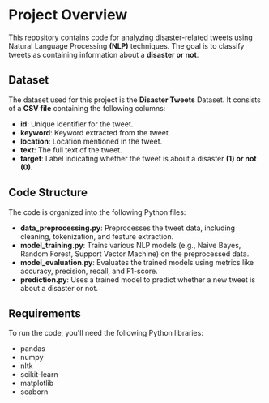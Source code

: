 # Project Overview
This repository contains code for analyzing disaster-related tweets using Natural Language Processing **(NLP)** techniques. The goal is to classify tweets as containing information about a **disaster or not**.

## Dataset
The dataset used for this project is the **Disaster Tweets** Dataset. It consists of a **CSV file** containing the following columns:

- **id**: Unique identifier for the tweet.
- **keyword**: Keyword extracted from the tweet.
- **location**: Location mentioned in the tweet.
- **text**: The full text of the tweet.
- **target**: Label indicating whether the tweet is about a disaster **(1) or not (0)**.

## Code Structure
The code is organized into the following Python files:

- **data_preprocessing.py**: Preprocesses the tweet data, including cleaning, tokenization, and feature extraction.
- **model_training.py**: Trains various NLP models (e.g., Naive Bayes, Random Forest, Support Vector Machine) on the preprocessed data.
- **model_evaluation.py**: Evaluates the trained models using metrics like accuracy, precision, recall, and F1-score.
- **prediction.py**: Uses a trained model to predict whether a new tweet is about a disaster or not.

## Requirements
To run the code, you'll need the following Python libraries:

- pandas
- numpy
- nltk
- scikit-learn
- matplotlib
- seaborn

